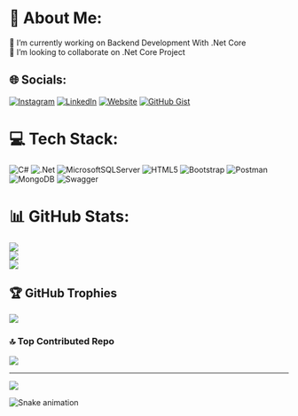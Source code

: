 # 💫 About Me:
🔭 I’m currently working on Backend Development With .Net Core<br>👯 I’m looking to collaborate on .Net Core Project<br>


## 🌐 Socials:
[![Instagram](https://img.shields.io/badge/Instagram-%23E4405F.svg?logo=Instagram&logoColor=white)](https://instagram.com/enes.donmz) [![LinkedIn](https://img.shields.io/badge/LinkedIn-%230077B5.svg?logo=linkedin&logoColor=white)](https://linkedin.com/in/enesdonmezz) [![Website](https://img.shields.io/badge/Web-MySite-blue?style=flat-square&logo=Google-Chrome&logoColor=white)](https://www.enesdonmez.net)
[![GitHub Gist](https://img.shields.io/badge/Gist-%23181717.svg?style=flat-square&logo=github&logoColor=white)](https://gist.github.com/enesdonmez)


# 💻 Tech Stack:
![C#](https://img.shields.io/badge/c%23-%23239120.svg?style=for-the-badge&logo=csharp&logoColor=white) ![.Net](https://img.shields.io/badge/.NET-5C2D91?style=for-the-badge&logo=.net&logoColor=white) ![MicrosoftSQLServer](https://img.shields.io/badge/Microsoft%20SQL%20Server-CC2927?style=for-the-badge&logo=microsoft%20sql%20server&logoColor=white) ![HTML5](https://img.shields.io/badge/html5-%23E34F26.svg?style=for-the-badge&logo=html5&logoColor=white) ![Bootstrap](https://img.shields.io/badge/bootstrap-%238511FA.svg?style=for-the-badge&logo=bootstrap&logoColor=white) ![Postman](https://img.shields.io/badge/Postman-FF6C37?style=for-the-badge&logo=postman&logoColor=white) ![MongoDB](https://img.shields.io/badge/MongoDB-%234ea94b.svg?style=for-the-badge&logo=mongodb&logoColor=white) 
![Swagger](https://img.shields.io/badge/-Swagger-%23Clojure?style=for-the-badge&logo=swagger&logoColor=white)
# 📊 GitHub Stats:
![](https://github-readme-stats.vercel.app/api?username=enesdonmez&theme=one_dark_pro&hide_border=false&include_all_commits=true&count_private=true)<br/>
![](https://nirzak-streak-stats.vercel.app/?user=enesdonmez&theme=one_dark_pro&hide_border=false)<br/>
![](https://github-readme-stats.vercel.app/api/top-langs/?username=enesdonmez&theme=one_dark_pro&hide_border=false&include_all_commits=true&count_private=true&layout=compact)

## 🏆 GitHub Trophies
![](https://github-profile-trophy.vercel.app/?username=enesdonmez&theme=one_dark_pro&no-frame=false&no-bg=false&margin-w=4)

### 🔝 Top Contributed Repo
![](https://github-contributor-stats.vercel.app/api?username=enesdonmez&limit=5&theme=one_dark_pro&combine_all_yearly_contributions=true)

---
[![](https://visitcount.itsvg.in/api?id=enesdonmez&icon=0&color=1)](https://visitcount.itsvg.in)

![Snake animation](https://github.com/enesdonmez/enesdonmez/blob/output/github-contribution-grid-snake.svg)

<!-- Proudly created with GPRM ( https://gprm.itsvg.in ) -->
